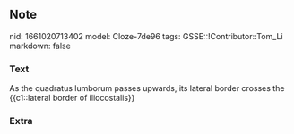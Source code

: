 ## Note
nid: 1661020713402
model: Cloze-7de96
tags: GSSE::!Contributor::Tom_Li
markdown: false

### Text
As the quadratus lumborum passes upwards, its lateral border crosses the {{c1::lateral border of iliocostalis}}

### Extra

